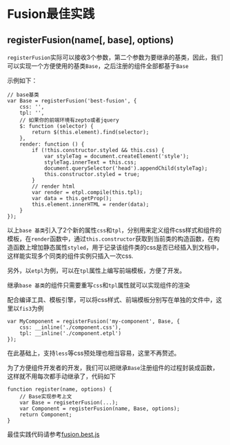 # Fusion最佳实践

## registerFusion(name[, base], options)

`registerFusion`实际可以接收3个参数，第二个参数为要继承的基类，因此，我们可以实现一个方便使用的基类`Base`，之后注册的组件全部都基于`Base`

示例如下：

```
// base基类
var Base = registerFusion('best-fusion', {
    css: '',
    tpl: '',
    // 如果你的前端环境有zepto或者jquery
    $: function (selector) {
        return $(this.element).find(selector);
    },
    render: function () {
        if (!this.constructor.styled && this.css) {
            var styleTag = document.createElement('style');
            styleTag.innerText = this.css;
            document.querySelector('head').appendChild(styleTag);
            this.constructor.styled = true;
        }
        // render html
        var render = etpl.compile(this.tpl);
        var data = this.getProp();
        this.element.innerHTML = render(data);
    }
});
```

以上`base 基类`引入了2个新的属性`css`和`tpl`，分别用来定义组件css样式和组件的模板，在`render`函数中，通过`this.constructor`获取到当前类的构造函数，在构造函数上增加静态属性`styled`，用于记录该组件类的css是否已经插入到文档中，这样能实现多个同类的组件实例只插入一次css.

另外，以`etpl`为例，可以在`tpl`属性上编写前端模板，方便了开发。

继承`base 基类`的组件只需要重写`css`和`tpl`属性就可以实现组件的渲染

配合编译工具、模板引擎，可以将css样式、前端模板分别写在单独的文件中，这里以`fis3`为例

```
var MyComponent = registerFusion('my-component', Base, {
    css: __inline('./component.css'),
    tpl: __inline('./component.etpl')
});
```

在此基础上，支持`less`等css预处理也相当容易，这里不再赘述。

为了方便组件开发者的开发，我们可以把继承`Base`注册组件的过程封装成函数，这样就不用每次都手动继承了，代码如下

```
function register(name, options) {
    // Base实现参考上文
    var Base = regiseterFusion(...);
    var Component = registerFusion(name, Base, options);
    return Component;
}
```

最佳实践代码请参考[fusion.best.js](../src/fusion.best.js)
